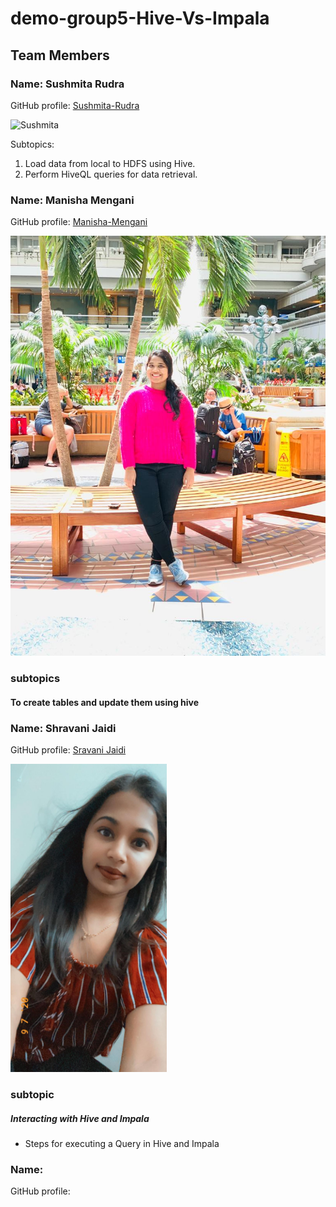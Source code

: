 # demo-group5-Hive-Vs-Impala
## Team Members

### Name: Sushmita Rudra

GitHub profile: [Sushmita-Rudra](https://github.com/Sushmita-Rudra)

![Sushmita](./IMG_2139.jpg)

Subtopics:
1. Load data from local to HDFS using Hive.
1. Perform HiveQL queries for data retrieval.

### Name: Manisha Mengani

GitHub profile: [Manisha-Mengani](https://github.com/Manisha-Mengani)

![Manisha](mengani.jpeg)


### subtopics
#### To create tables and update them using hive

### Name: Shravani Jaidi 

GitHub profile: [Sravani Jaidi](https://github.com/Sravani537520)

<img src="./Shrvni.jpeg" width="250">

### subtopic
##### Interacting with Hive and Impala
- Steps for executing a Query in Hive and Impala

### Name: 

GitHub profile: []()

